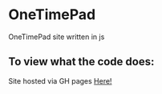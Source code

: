 # OneTimePad
OneTimePad site written in js

## To view what the code does:
Site hosted via GH pages [Here!](https://cap-size.github.io/OneTimePad/)
